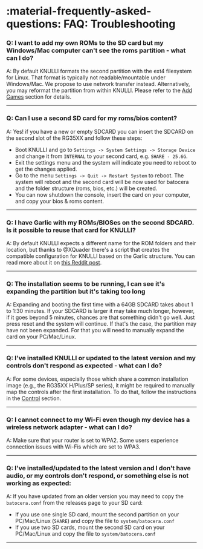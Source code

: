 # :material-frequently-asked-questions: FAQ: Troubleshooting

### Q: I want to add my own ROMs to the SD card but my Windows/Mac computer can't see the roms partition - what can I do?

A: By default KNULLI formats the second partition with the ext4 filesystem for Linux. That format is typically
not readable/mountable under Windows/Mac. We propose to use network transfer instead. Alternatively, you may reformat the partition from within KNULLI. Please refer to the [Add Games](../play/add-games) section for details.

---

### Q: Can I use a second SD card for my roms/bios content?

A: Yes! if you have a new or empty SDCARD you can insert the SDCARD on the second slot of the RG35XX and follow these steps:

* Boot KNULLI and go to ``Settings -> System Settings -> Storage Device`` and change it from ``INTERNAL`` to your second card, e.g. ``SHARE - 25.6G``. 
* Exit the settings menu and the system will indicate you need to reboot to get the changes applied. 
* Go to the menu ``Settings -> Quit -> Restart System`` to reboot. The system will reboot and the second card will be now used for batocera and the folder structure (roms, bios, etc.) will be created. 
* You can now shutdown the console, insert the card on your computer, and copy your bios & roms content.

---

### Q: I have Garlic with my ROMs/BIOSes on the second SDCARD. Is it possible to reuse that card for KNULLI?

A: By default KNULLI expects a different name for the ROM folders and their location, but thanks to @XQuader there's a script that creates the compatible configuration for KNULLI based on the Garlic structure. You can read more about it on [this Reddit post](https://www.reddit.com/r/RG35XX/comments/12zxs8t/how_to_get_garlicos_roms_folders_working_in/).

---

### Q: The installation seems to be running, I can see it's expanding the partition but it's taking too long

A: Expanding and booting the first time with a 64GB SDCARD takes about 1 to 1:30 minutes. If your SDCARD is larger it may take much longer, however, if it goes beyond 5 minutes, chances are that something didn't go well. Just press reset and the system will continue. If that's the case, the partition may have not been expanded. For that you will need to manually expand the card on your PC/Mac/Linux.

---

### Q: I've installed KNULLI or updated to the latest version and my controls don't respond as expected - what can I do?

A: For some devices, especially those which share a common installation image (e.g., the RG35XX H/Plus/SP series), it might be required to manually map the controls after the first installation. To do that, follow the instructions in the [Control](../../configure/controls) section.

---

### Q: I cannot connect to my Wi-Fi even though my device has a wireless network adapter - what can I do?

A: Make sure that your router is set to WPA2. Some users experience connection issues with Wi-Fis which are set to WPA3.

---

### Q: I've installed/updated to the latest version and I don't have audio, or my controls don't respond, or something else is not working as expected:

A: If you have updated from an older version you may need to copy the ``batocera.conf`` from the releases page to your SD card:
  * If you use one single SD card, mount the second partition on your PC/Mac/Linux (``SHARE``) and copy the file to ``system/batocera.conf``
  * If you use two SD cards, mount the second SD card on your PC/Mac/Linux and copy the file to ``system/batocera.conf``

---